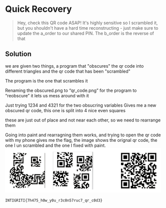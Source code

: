 # Quick Recovery
> Hey, check this QR code ASAP! It's highly sensitive so I scrambled it, but you shouldn't have a hard time reconstructing - just
> make sure to update the a_order to our shared PIN. The b_order is the reverse of that 

## Solution

we are given two things, a program that "obscures" the qr code into different triangles
and the qr code that has been "scrambled"

The program is the one that scrambles it

Renaming the obscured.png to “qr_code.png” for the program to “reobscure” it lets us mess around with it

Just trying 1234 and 4321 for the two obsucring variables Gives me a new obscured qr code, this one is split into 4 nice even squares

these are just out of place and not near each other, so we need to rearrange them

Going into paint and rearragning them works, and trying to open the qr code with my phone gives me the flag, the image shows the orignal qr code, the one I un scrambled and the one I fixed with paint.
![alt text](image.png)

```shell
INTIGRITI{7h475_h0w_y0u_r3c0n57ruc7_qr_c0d3}
```
